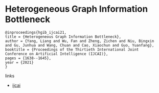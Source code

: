 # Heterogeneous Graph Information Bottleneck

```
@inproceedings{hgib_ijcai21,
title = {Heterogeneous Graph Information Bottleneck},
author = {Yang, Liang and Wu, Fan and Zheng, Zichen and Niu, Bingxin and Gu, Junhua and Wang, Chuan and Cao, Xiaochun and Guo, Yuanfang},
booktitle = {Proceedings of the Thirtieth International Joint Conference on Artificial Intelligence (IJCAI)},
pages = {1638--1645},
year = {2021}
}
```

links
- [ijcai](https://www.ijcai.org/Proceedings/2021/226)
